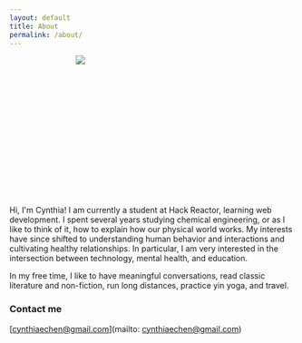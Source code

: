 ```yaml
---
layout: default
title: About
permalink: /about/
---
```


<div align="center" style="width: 250px; height: 250px; border-radius: 5px;"><img src="https://avatars3.githubusercontent.com/u/7698051?v=3&s=460" /></div>

Hi, I'm Cynthia! I am currently a student at Hack Reactor, learning web development. I spent several years studying chemical engineering, or as I like to think of it, how to explain how our physical world works. My interests have since shifted to understanding human behavior and interactions and cultivating healthy relationships. In particular, I am very interested in the intersection between technology, mental health, and education.

In my free time, I like to have meaningful conversations, read classic literature and non-fiction, run long distances, practice yin yoga, and travel.

### Contact me

[cynthiaechen@gmail.com](mailto: cynthiaechen@gmail.com)
